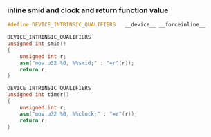 ### inline smid and clock and return function value

```c++
#define DEVICE_INTRINSIC_QUALIFIERS   __device__ __forceinline__

DEVICE_INTRINSIC_QUALIFIERS
unsigned int smid()
{
	unsigned int r;
	asm("mov.u32 %0, %%smid;" : "=r"(r));
	return r;
}

DEVICE_INTRINSIC_QUALIFIERS
unsigned int timer()
{
	unsigned int r;
	asm("mov.u32 %0, %%clock;" : "=r"(r));
	return r;
}
```
